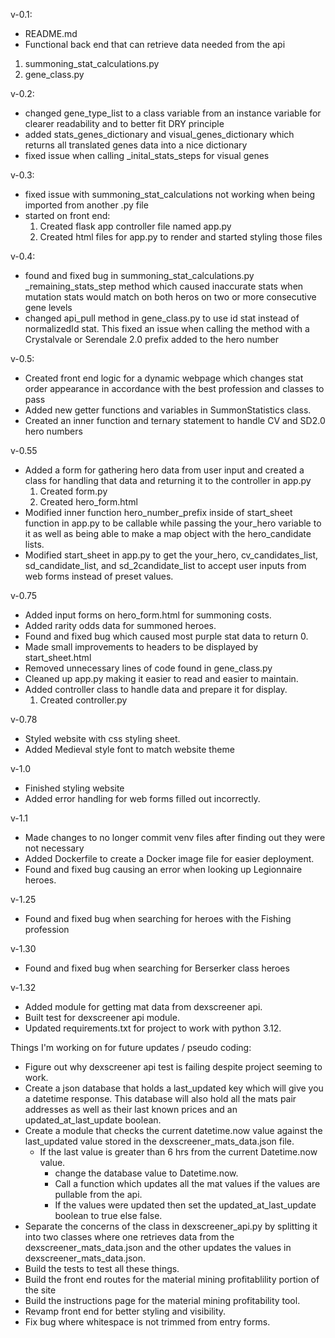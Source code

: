 v-0.1:
- README.md
- Functional back end that can retrieve data needed from the api
1. summoning_stat_calculations.py
2. gene_class.py


v-0.2:
- changed gene_type_list to a class variable from an instance variable for clearer readability and to better fit DRY principle
- added stats_genes_dictionary and visual_genes_dictionary which returns all translated genes data into a nice dictionary
- fixed issue when calling _inital_stats_steps for visual genes


v-0.3:
- fixed issue with summoning_stat_calculations not working when being imported from another .py file
- started on front end:
	1. Created flask app controller file named app.py
	2. Created html files for app.py to render and started styling those files 


v-0.4:
- found and fixed bug in summoning_stat_calculations.py _remaining_stats_step method which caused inaccurate stats when mutation stats would match on both heros on two or more consecutive gene levels
- changed api_pull method in gene_class.py to use id stat instead of normalizedId stat. This fixed an issue when calling the method with a Crystalvale or Serendale 2.0 prefix added to the hero number


v-0.5:
- Created front end logic for a dynamic webpage which changes stat order appearance in accordance with the best profession and classes to pass
- Added new getter functions and variables in SummonStatistics class.
- Created an inner function and ternary statement to handle CV and SD2.0 hero numbers

v-0.55
- Added a form for gathering hero data from user input and created a class for handling that data and returning it to the controller in app.py
	1. Created form.py
	2. Created hero_form.html
- Modified inner function hero_number_prefix inside of start_sheet function in app.py to be callable while passing the your_hero variable to it as well as being able to make a map object with the hero_candidate lists.
- Modified start_sheet in app.py to get the your_hero, cv_candidates_list, sd_candidate_list, and sd_2candidate_list to accept user inputs from web forms instead of preset values.

v-0.75
- Added input forms on hero_form.html for summoning costs.
- Added rarity odds data for summoned heroes.
- Found and fixed bug which caused most purple stat data to return 0.
- Made small improvements to headers to be displayed by start_sheet.html
- Removed unnecessary lines of code found in gene_class.py
- Cleaned up app.py making it easier to read and easier to maintain.
- Added controller class to handle data and prepare it for display.
	1. Created controller.py

v-0.78
- Styled website with css styling sheet.
- Added Medieval style font to match website theme

v-1.0
- Finished styling website
- Added error handling for web forms filled out incorrectly.

v-1.1
- Made changes to no longer commit venv files after finding out they were not necessary
- Added Dockerfile to create a Docker image file for easier deployment.
- Found and fixed bug causing an error when looking up Legionnaire heroes.

v-1.25
- Found and fixed bug when searching for heroes with the Fishing profession

v-1.30
- Found and fixed bug when searching for Berserker class heroes

v-1.32
- Added module for getting mat data from dexscreener api.
- Built test for dexscreener api module.
- Updated requirements.txt for project to work with python 3.12.


Things I'm working on for future updates / pseudo coding:
- Figure out why dexscreener api test is failing despite project seeming to work.
- Create a json database that holds a last_updated key which will give you a datetime response. This database will also hold all the mats pair addresses as well as their last known prices and an updated_at_last_update boolean.
- Create a module that checks the current datetime.now value against the last_updated value stored in the dexscreener_mats_data.json file. 
    - If the last value is greater than 6 hrs from the current Datetime.now value.
        - change the database value to Datetime.now.
        - Call a function which updates all the mat values if the values are pullable from the api.
        - If the values were updated then set the updated_at_last_update boolean to true else false.
- Separate the concerns of the class in dexscreener_api.py by splitting it into two classes where one retrieves data from the dexscreener_mats_data.json and the other updates the values in dexscreener_mats_data.json.
- Build the tests to test all these things.
- Build the front end routes for the material mining profitablility portion of the site
- Build the instructions page for the material mining profitability tool.
- Revamp front end for better styling and visibility.
- Fix bug where whitespace is not trimmed from entry forms.

